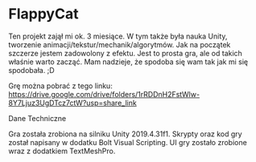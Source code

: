 # FlappyCat
Ten projekt zajął mi ok. 3 miesiące.
W tym także była nauka Unity, tworzenie animacji/tekstur/mechanik/algorytmów.
Jak na początek szczerze jestem zadowolony z efektu.
Jest to prosta gra, ale od takich właśnie warto zacząć.
Mam nadzieje, że spodoba się wam tak jak mi się spodobała. ;D

Grę można pobrać z tego linku:
https://drive.google.com/drive/folders/1rRDDnH2FstWlw-8Y7Ljuz3UgDTcz7ctW?usp=share_link

Dane Techniczne

Gra została zrobiona na silniku Unity 2019.4.31f1.
Skrypty oraz kod gry został napisany w dodatku Bolt Visual Scripting.
UI gry zostało zrobione wraz z dodatkiem TextMeshPro.
